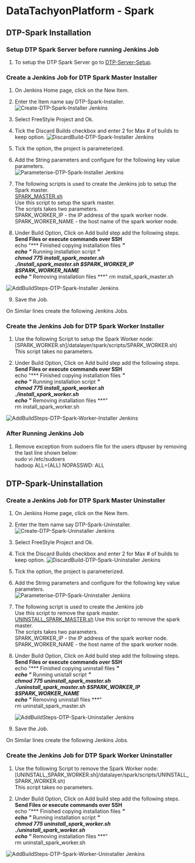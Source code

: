 # DataTachyonPlatform - Spark

## DTP-Spark Installation

### Setup DTP Spark Server before running Jenkins Job

1. To setup the DTP Spark Server go to [DTP-Server-Setup](/common/Readme.md).

### Create a Jenkins Job for DTP Spark Master Installer

1. On Jenkins Home page, click on the New Item.

2. Enter the Item name say DTP-Spark-Installer.
![Create-DTP-Spark-Installer Jenkins](/datalayer/spark/images/dtp_spark_installer1.png)

3. Select FreeStyle Project and Ok.

4. Tick the Discard Builds checkbox and enter 2 for Max # of builds to keep option.
![DiscardBuild-DTP-Spark-Installer Jenkins](/datalayer/spark/images/dtp_spark_installer2.png)

5. Tick the option, the  project  is parameterized.

6. Add the String parameters and configure for the following key value parameters. \
![Parameterise-DTP-Spark-Installer Jenkins](/datalayer/spark/images/dtp_spark_installer3.png)

7. The following scripts is used to create the Jenkins job to setup the Spark master. \
[SPARK_MASTER.sh](/datalayer/spark/scripts/SPARK_MASTER.sh) \
Use this script to setup the spark master.\
The scripts takes two parameters.\
SPARK_WORKER_IP - the IP address of the spark worker node.\
SPARK_WORKER_NAME - the host name of the spark worker node.

8. Under Build Option, Click on Add build step add the following steps.\
   **Send Files or execute commands over SSH**\
  echo "*** Finished copying installation files ***" \
  echo "*** Running installation script ***" \
  chmod 775 install_spark_master.sh \
  ./install_spark_master.sh $SPARK_WORKER_IP $SPARK_WORKER_NAME \
  echo "*** Removing installation files ***"
  rm install_spark_master.sh

![AddBuildSteps-DTP-Spark-Installer Jenkins](/datalayer/spark/images/dtp_spark_installer4.png)

9. Save the Job.

On Similar lines create the following Jenkins Jobs.

### Create the Jenkins Job for DTP Spark Worker Installer

1. Use the following Script to setup the Spark Worker node: \
[SPARK_WORKER.sh]/datalayer/spark/scripts/SPARK_WORKER.sh) \
This script takes no parameters.

2. Under Build Option, Click on Add build step add the following steps.\
   **Send Files or execute commands over SSH**\
   echo "*** Finished copying installation files ***" \
   echo "*** Running installation script ***" \
   chmod 775 install_spark_worker.sh \
   ./install_spark_worker.sh  \
   echo "*** Removing installation files ***" \
   rm install_spark_worker.sh

![AddBuildSteps-DTP-Spark-Worker-Installer Jenkins](/datalayer/spark/images/dtp_spark_worker_installer1.png)


### After Running Jenkins Job

1. Remove exception from sudoers file for the users dtpuser by removing the last line shown below:\
    sudo vi /etc/sudoers  \
    hadoop ALL=(ALL) NOPASSWD: ALL

## DTP-Spark-Uninstallation

### Create a Jenkins Job for DTP Spark Master Uninstaller

1. On Jenkins Home page, click on the New Item.

2. Enter the Item name say DTP-Spark-Uninstaller.
![Create-DTP-Spark-Uninstaller Jenkins](/datalayer/spark/images/dtp_spark_uninstaller1.png)

3. Select FreeStyle Project and Ok.

4. Tick the Discard Builds checkbox and enter 2 for Max # of builds to keep option.
![DiscardBuild-DTP-Spark-Uninstaller Jenkins](/datalayer/spark/images/dtp_spark_uninstaller2.png)

5. Tick the option, the  project  is parameterized.

6. Add the String parameters and configure for the following key value parameters. \
![Parameterise-DTP-Spark-Uninstaller Jenkins](/datalayer/spark/images/dtp_spark_uninstaller3.png)

7. The following script is used to create the Jenkins job \
Use this script to remove the spark master.\
[UNINSTALL_SPARK_MASTER.sh](/datalayer/spark/scripts/UNINSTALL_SPARK_MASTER.sh)
Use this script to remove the spark master.\
The scripts takes two parameters.\
SPARK_WORKER_IP - the IP address of the spark worker node.\
SPARK_WORKER_NAME - the host name of the spark worker node.

8. Under Build Option, Click on Add build step add the following steps.\
   **Send Files or execute commands over SSH**\
   echo "*** Finished copying uninstall files ***" \
   echo "*** Running unistall script ***" \
   chmod 775 uninstall_spark_master.sh \
   ./uninstall_spark_master.sh $SPARK_WORKER_IP $SPARK_WORKER_NAME \
   echo "*** Removing uninstall files ***" \
   rm uninstall_spark_master.sh

   ![AddBuildSteps-DTP-Spark-Uninstaller Jenkins](/datalayer/spark/images/dtp_spark_uninstaller4.png)

9. Save the Job.

On Similar lines create the following Jenkins Jobs.

### Create the Jenkins Job for DTP Spark Worker Uninstaller

1. Use the following Script to remove the Spark Worker node: \
[UNINSTALL_SPARK_WORKER.sh]/datalayer/spark/scripts/UNINSTALL_SPARK_WORKER.sh) \
This script takes no parameters.

2. Under Build Option, Click on Add build step add the following steps.\
   **Send Files or execute commands over SSH**\
   echo "*** Finished copying installation files ***" \
   echo "*** Running installation script ***" \
   chmod 775 uninstall_spark_worker.sh \
   ./uninstall_spark_worker.sh  \
   echo "*** Removing installation files ***" \
   rm uninstall_spark_worker.sh

![AddBuildSteps-DTP-Spark-Worker-Uninstaller Jenkins](/datalayer/spark/images/dtp_spark_worker_uninstaller1.png)
